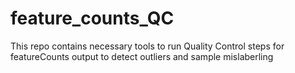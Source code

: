 # feature_counts_QC
This repo contains necessary tools to run Quality Control steps for featureCounts output to detect outliers and sample mislaberling
